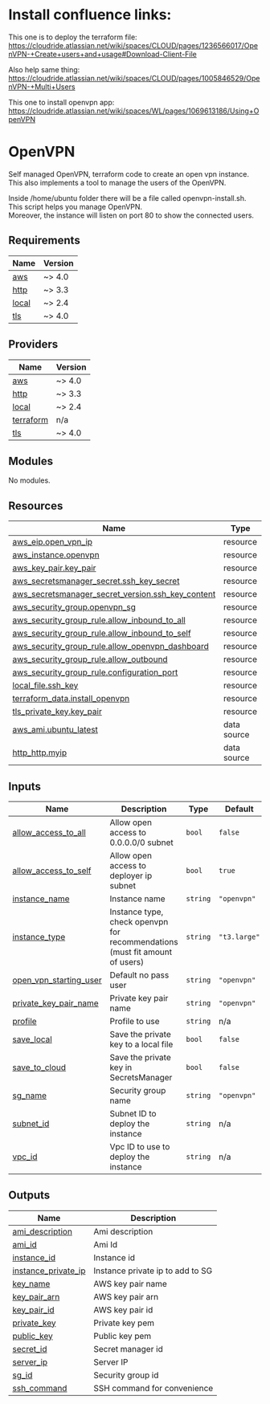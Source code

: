 # Install confluence links:

This one is to deploy the terraform file:
https://cloudride.atlassian.net/wiki/spaces/CLOUD/pages/1236566017/OpenVPN-+Create+users+and+usage#Download-Client-File

Also help same thing:
https://cloudride.atlassian.net/wiki/spaces/CLOUD/pages/1005846529/OpenVPN-+Multi+Users

This one to install openvpn app:
https://cloudride.atlassian.net/wiki/spaces/WL/pages/1069613186/Using+OpenVPN

# OpenVPN
Self managed OpenVPN, terraform code to create an open vpn instance.  
This also implements a tool to manage the users of the OpenVPN.  

Inside /home/ubuntu folder there will be a file called openvpn-install.sh.  
This script helps you manage OpenVPN.  
Moreover, the instance will listen on port 80 to show the connected users.  

## Requirements
 
| Name | Version |
|------|---------|
| <a name="requirement_aws"></a> [aws](#requirement\_aws) | ~> 4.0 |
| <a name="requirement_http"></a> [http](#requirement\_http) | ~> 3.3 |
| <a name="requirement_local"></a> [local](#requirement\_local) | ~> 2.4 |
| <a name="requirement_tls"></a> [tls](#requirement\_tls) | ~> 4.0 |

## Providers

| Name | Version |
|------|---------|
| <a name="provider_aws"></a> [aws](#provider\_aws) | ~> 4.0 |
| <a name="provider_http"></a> [http](#provider\_http) | ~> 3.3 |
| <a name="provider_local"></a> [local](#provider\_local) | ~> 2.4 |
| <a name="provider_terraform"></a> [terraform](#provider\_terraform) | n/a |
| <a name="provider_tls"></a> [tls](#provider\_tls) | ~> 4.0 |

## Modules

No modules.

## Resources

| Name | Type |
|------|------|
| [aws_eip.open_vpn_ip](https://registry.terraform.io/providers/hashicorp/aws/latest/docs/resources/eip) | resource |
| [aws_instance.openvpn](https://registry.terraform.io/providers/hashicorp/aws/latest/docs/resources/instance) | resource |
| [aws_key_pair.key_pair](https://registry.terraform.io/providers/hashicorp/aws/latest/docs/resources/key_pair) | resource |
| [aws_secretsmanager_secret.ssh_key_secret](https://registry.terraform.io/providers/hashicorp/aws/latest/docs/resources/secretsmanager_secret) | resource |
| [aws_secretsmanager_secret_version.ssh_key_content](https://registry.terraform.io/providers/hashicorp/aws/latest/docs/resources/secretsmanager_secret_version) | resource |
| [aws_security_group.openvpn_sg](https://registry.terraform.io/providers/hashicorp/aws/latest/docs/resources/security_group) | resource |
| [aws_security_group_rule.allow_inbound_to_all](https://registry.terraform.io/providers/hashicorp/aws/latest/docs/resources/security_group_rule) | resource |
| [aws_security_group_rule.allow_inbound_to_self](https://registry.terraform.io/providers/hashicorp/aws/latest/docs/resources/security_group_rule) | resource |
| [aws_security_group_rule.allow_openvpn_dashboard](https://registry.terraform.io/providers/hashicorp/aws/latest/docs/resources/security_group_rule) | resource |
| [aws_security_group_rule.allow_outbound](https://registry.terraform.io/providers/hashicorp/aws/latest/docs/resources/security_group_rule) | resource |
| [aws_security_group_rule.configuration_port](https://registry.terraform.io/providers/hashicorp/aws/latest/docs/resources/security_group_rule) | resource |
| [local_file.ssh_key](https://registry.terraform.io/providers/hashicorp/local/latest/docs/resources/file) | resource |
| [terraform_data.install_openvpn](https://registry.terraform.io/providers/hashicorp/terraform/latest/docs/resources/data) | resource |
| [tls_private_key.key_pair](https://registry.terraform.io/providers/hashicorp/tls/latest/docs/resources/private_key) | resource |
| [aws_ami.ubuntu_latest](https://registry.terraform.io/providers/hashicorp/aws/latest/docs/data-sources/ami) | data source |
| [http_http.myip](https://registry.terraform.io/providers/hashicorp/http/latest/docs/data-sources/http) | data source |

## Inputs

| Name | Description | Type | Default | Required |
|------|-------------|------|---------|:--------:|
| <a name="input_allow_access_to_all"></a> [allow\_access\_to\_all](#input\_allow\_access\_to\_all) | Allow open access to 0.0.0.0/0 subnet | `bool` | `false` | no |
| <a name="input_allow_access_to_self"></a> [allow\_access\_to\_self](#input\_allow\_access\_to\_self) | Allow open access to deployer ip subnet | `bool` | `true` | no |
| <a name="input_instance_name"></a> [instance\_name](#input\_instance\_name) | Instance name | `string` | `"openvpn"` | no |
| <a name="input_instance_type"></a> [instance\_type](#input\_instance\_type) | Instance type, check openvpn for recommendations (must fit amount of users) | `string` | `"t3.large"` | no |
| <a name="input_open_vpn_starting_user"></a> [open\_vpn\_starting\_user](#input\_open\_vpn\_starting\_user) | Default no pass user | `string` | `"openvpn"` | no |
| <a name="input_private_key_pair_name"></a> [private\_key\_pair\_name](#input\_private\_key\_pair\_name) | Private key pair name | `string` | `"openvpn"` | no |
| <a name="input_profile"></a> [profile](#input\_profile) | Profile to use | `string` | n/a | yes |
| <a name="input_save_local"></a> [save\_local](#input\_save\_local) | Save the private key to a local file | `bool` | `false` | no |
| <a name="input_save_to_cloud"></a> [save\_to\_cloud](#input\_save\_to\_cloud) | Save the private key in SecretsManager | `bool` | `false` | no |
| <a name="input_sg_name"></a> [sg\_name](#input\_sg\_name) | Security group name | `string` | `"openvpn"` | no |
| <a name="input_subnet_id"></a> [subnet\_id](#input\_subnet\_id) | Subnet ID to deploy the instance | `string` | n/a | yes |
| <a name="input_vpc_id"></a> [vpc\_id](#input\_vpc\_id) | Vpc ID to use to deploy the instance | `string` | n/a | yes |

## Outputs

| Name | Description |
|------|-------------|
| <a name="output_ami_description"></a> [ami\_description](#output\_ami\_description) | Ami description |
| <a name="output_ami_id"></a> [ami\_id](#output\_ami\_id) | Ami Id |
| <a name="output_instance_id"></a> [instance\_id](#output\_instance\_id) | Instance id |
| <a name="output_instance_private_ip"></a> [instance\_private\_ip](#output\_instance\_private\_ip) | Instance private ip to add to SG |
| <a name="output_key_name"></a> [key\_name](#output\_key\_name) | AWS key pair name |
| <a name="output_key_pair_arn"></a> [key\_pair\_arn](#output\_key\_pair\_arn) | AWS key pair arn |
| <a name="output_key_pair_id"></a> [key\_pair\_id](#output\_key\_pair\_id) | AWS key pair id |
| <a name="output_private_key"></a> [private\_key](#output\_private\_key) | Private key pem |
| <a name="output_public_key"></a> [public\_key](#output\_public\_key) | Public key pem |
| <a name="output_secret_id"></a> [secret\_id](#output\_secret\_id) | Secret manager id |
| <a name="output_server_ip"></a> [server\_ip](#output\_server\_ip) | Server IP |
| <a name="output_sg_id"></a> [sg\_id](#output\_sg\_id) | Security group id |
| <a name="output_ssh_command"></a> [ssh\_command](#output\_ssh\_command) | SSH command for convenience |

